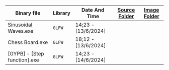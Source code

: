 | Binary file                                 | Library  | Date And Time       | [Source Folder](https://github.com/hxajk/30mins-project/tree/master/OpenGL/Arts/src) |[Image Folder](https://github.com/hxajk/30mins-project/tree/master/OpenGL/Arts/img)|
|---------------------------------------------|----------|----------------------|---------------------------------------------------------------------------------------|--------------------------------------------------------------------------------------------|
|  Sinusoidal Waves.exe                       | `GLFW`   |  14;23 - [13/6/2024] |                                                                                       |                                                                                            |
|  Chess Board.exe                            | `GLFW`   |  18;12 - [13/6/2024] |                                                                                       |                                                                                            |
|  [GYPB] - [Step function].exe               | `GLFW`   |  14;23 - [14/6/2024] |                                                                                       |                                                                                            |
